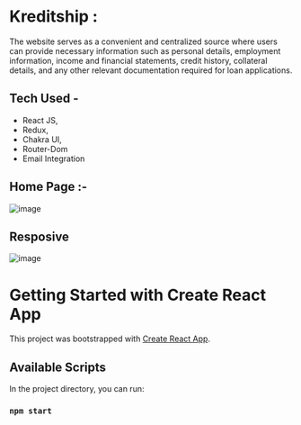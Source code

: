 # Kreditship :
The website serves as a convenient and centralized source where users can provide necessary information such as personal details, employment information, income and financial statements, credit history, collateral details, and any other relevant documentation required for loan applications.


## Tech Used -
- React JS,
- Redux,
- Chakra UI,
- Router-Dom
- Email Integration

## Home Page :-
![image](https://github.com/VishalBhuse/kreditship/assets/101569259/82a04d81-aa84-4116-bd1c-af4a538ce2fb)

## Resposive
![image](https://github.com/VishalBhuse/kreditship/assets/101569259/eca9fbc5-e258-4b67-a1a0-51161a84f727)



# Getting Started with Create React App

This project was bootstrapped with [Create React App](https://github.com/facebook/create-react-app).

## Available Scripts

In the project directory, you can run:

### `npm start`
